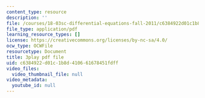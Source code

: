 ```yaml
---
content_type: resource
description: ''
file: /courses/18-03sc-differential-equations-fall-2011/c6384922d01c1b8d410661678451fdff_xWa5_OXI6VM.pdf
file_type: application/pdf
learning_resource_types: []
license: https://creativecommons.org/licenses/by-nc-sa/4.0/
ocw_type: OCWFile
resourcetype: Document
title: 3play pdf file
uid: c6384922-d01c-1b8d-4106-61678451fdff
video_files:
  video_thumbnail_file: null
video_metadata:
  youtube_id: null
---
```

